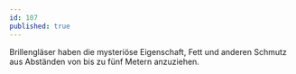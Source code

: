 ```yaml
---
id: 107
published: true
---
```

 Brillengläser haben die mysteriöse Eigenschaft, Fett und anderen Schmutz aus Abständen von bis zu fünf Metern anzuziehen.
